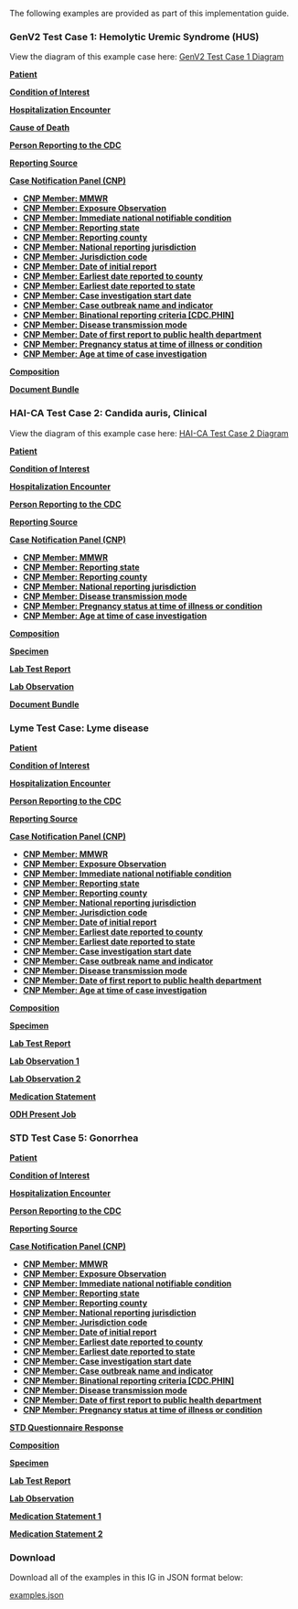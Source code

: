 The following examples are provided as part of this implementation guide.

### GenV2 Test Case 1: Hemolytic Uremic Syndrome (HUS)

View the diagram of this example case here:
[GenV2 Test Case 1 Diagram](genv2-test-case-diagram.png)

**[Patient](Patient-GenV2-TC-Patient.html)**

**[Condition of Interest](Condition-GenV2-TC-Condition.html)**

**[Hospitalization Encounter](Encounter-GenV2-TC-Hospitalization.html)**

**[Cause of Death](Observation-GenV2-TC-CauseOfDeath.html)**

**[Person Reporting to the CDC](Practitioner-GenV2-TC-Person-Reporting.html)**

**[Reporting Source](Organization-GenV2-TC-Reporting-Source.html)**

**[Case Notification Panel (CNP)](Observation-GenV2-TC-CNP.html)**

  * **[CNP Member: MMWR](Observation-GenV2-TC-MMWR.html)**
  * **[CNP Member: Exposure Observation](Observation-GenV2-TC-Exposure.html)**
  * **[CNP Member: Immediate national notifiable condition](Observation-GenV2-TC-CNP-Member1.html)**
  * **[CNP Member: Reporting state](Observation-GenV2-TC-CNP-Member2.html)**
  * **[CNP Member: Reporting county](Observation-GenV2-TC-CNP-Member3.html)**
  * **[CNP Member: National reporting jurisdiction](Observation-GenV2-TC-CNP-Member4.html)**
  * **[CNP Member: Jurisdiction code](Observation-GenV2-TC-CNP-Member5.html)**
  * **[CNP Member: Date of initial report](Observation-GenV2-TC-CNP-Member6.html)**
  * **[CNP Member: Earliest date reported to county](Observation-GenV2-TC-CNP-Member7.html)**
  * **[CNP Member: Earliest date reported to state](Observation-GenV2-TC-CNP-Member8.html)**
  * **[CNP Member: Case investigation start date](Observation-GenV2-TC-CNP-Member9.html)**
  * **[CNP Member: Case outbreak name and indicator](Observation-GenV2-TC-CNP-Member10.html)**
  * **[CNP Member: Binational reporting criteria [CDC.PHIN]](Observation-GenV2-TC-CNP-Member11.html)**
  * **[CNP Member: Disease transmission mode](Observation-GenV2-TC-CNP-Member12.html)**
  * **[CNP Member: Date of first report to public health department](Observation-GenV2-TC-CNP-Member13.html)**
  * **[CNP Member: Pregnancy status at time of illness or condition](Observation-GenV2-TC-CNP-Member14.html)**
  * **[CNP Member: Age at time of case investigation](Observation-GenV2-TC-CNP-Member15.html)**

**[Composition](Composition-GenV2-TC-Composition.html)**

**[Document Bundle](Bundle-GenV2-TC-Document.html)**

### HAI-CA Test Case 2: Candida auris, Clinical

View the diagram of this example case here:
[HAI-CA Test Case 2 Diagram](haica-test-case-diagram.png)

**[Patient](Patient-HAICA-TC-Patient.html)**

**[Condition of Interest](Condition-HAICA-TC-Condition.html)**

**[Hospitalization Encounter](Encounter-HAICA-TC-Hospitalization.html)**

**[Person Reporting to the CDC](Practitioner-HAICA-TC-Person-Reporting.html)**

**[Reporting Source](Organization-HAICA-TC-Reporting-Source.html)**

**[Case Notification Panel (CNP)](Observation-HAICA-TC-CNP.html)**

  * **[CNP Member: MMWR](Observation-HAICA-TC-MMWR.html)**
  * **[CNP Member: Reporting state](Observation-HAICA-TC-CNP-Member1.html)**
  * **[CNP Member: Reporting county](Observation-HAICA-TC-CNP-Member2.html)**
  * **[CNP Member: National reporting jurisdiction](Observation-HAICA-TC-CNP-Member3.html)**
  * **[CNP Member: Disease transmission mode](Observation-HAICA-TC-CNP-Member4.html)**
  * **[CNP Member: Pregnancy status at time of illness or condition](Observation-HAICA-TC-CNP-Member5.html)**
  * **[CNP Member: Age at time of case investigation](Observation-HAICA-TC-CNP-Member6.html)**

**[Composition](Composition-HAICA-TC-Composition.html)**

**[Specimen](Specimen-HAICA-TC-Specimen.html)**

**[Lab Test Report](DiagnosticReport-HAICA-TC-Lab-DiagnosticReport.html)**

**[Lab Observation](Observation-HAICA-TC-Lab-Observation.html)**

**[Document Bundle](Bundle-HAICA-TC-Document.html)**


### Lyme Test Case: Lyme disease

**[Patient](Patient-Lyme-TC-Patient.html)**

**[Condition of Interest](Condition-Lyme-TC-Condition.html)**

**[Hospitalization Encounter](Encounter-Lyme-TC-Hospitalization.html)**

**[Person Reporting to the CDC](Practitioner-Lyme-TC-Person-Reporting.html)**

**[Reporting Source](Organization-Lyme-TC-Reporting-Source.html)**

**[Case Notification Panel (CNP)](Observation-Lyme-TC-CNP.html)**

  * **[CNP Member: MMWR](Observation-Lyme-TC-MMWR.html)**
  * **[CNP Member: Exposure Observation](Observation-Lyme-TC-Exposure.html)**
  * **[CNP Member: Immediate national notifiable condition](Observation-Lyme-TC-CNP-Member1.html)**
  * **[CNP Member: Reporting state](Observation-Lyme-TC-CNP-Member2.html)**
  * **[CNP Member: Reporting county](Observation-Lyme-TC-CNP-Member3.html)**
  * **[CNP Member: National reporting jurisdiction](Observation-Lyme-TC-CNP-Member4.html)**
  * **[CNP Member: Jurisdiction code](Observation-Lyme-TC-CNP-Member5.html)**
  * **[CNP Member: Date of initial report](Observation-Lyme-TC-CNP-Member6.html)**
  * **[CNP Member: Earliest date reported to county](Observation-Lyme-TC-CNP-Member7.html)**
  * **[CNP Member: Earliest date reported to state](Observation-Lyme-TC-CNP-Member8.html)**
  * **[CNP Member: Case investigation start date](Observation-Lyme-TC-CNP-Member9.html)**
  * **[CNP Member: Case outbreak name and indicator](Observation-Lyme-TC-CNP-Member10.html)**
  * **[CNP Member: Disease transmission mode](Observation-Lyme-TC-CNP-Member11.html)**
  * **[CNP Member: Date of first report to public health department](Observation-Lyme-TC-CNP-Member12.html)**
  * **[CNP Member: Age at time of case investigation](Observation-Lyme-TC-CNP-Member13.html)**

**[Composition](Composition-Lyme-TC-Composition.html)**

**[Specimen](Specimen-Lyme-TC-Specimen.html)**

**[Lab Test Report](DiagnosticReport-Lyme-TC-Lab-DiagnosticReport.html)**

**[Lab Observation 1](Observation-Lyme-TC-Lab-Observation-1.html)**

**[Lab Observation 2](Observation-Lyme-TC-Lab-Observation-1.html)**

**[Medication Statement](MedicationStatement-Lyme-TC-Medication-Statement.html)**

**[ODH Present Job](Observation-Lyme-TC-ODH-Example.html)**

### STD Test Case 5: Gonorrhea

**[Patient](Patient-STD-TC-Patient.html)**

**[Condition of Interest](Condition-STD-TC-Condition.html)**

**[Hospitalization Encounter](Encounter-STD-TC-Hospitalization.html)**

**[Person Reporting to the CDC](Practitioner-STD-TC-Person-Reporting.html)**

**[Reporting Source](Organization-STD-TC-Reporting-Source.html)**

**[Case Notification Panel (CNP)](Observation-STD-TC-CNP.html)**

  * **[CNP Member: MMWR](Observation-STD-TC-MMWR.html)**
  * **[CNP Member: Exposure Observation](Observation-STD-TC-Exposure.html)**
  * **[CNP Member: Immediate national notifiable condition](Observation-STD-TC-CNP-Member1.html)**
  * **[CNP Member: Reporting state](Observation-STD-TC-CNP-Member2.html)**
  * **[CNP Member: Reporting county](Observation-STD-TC-CNP-Member3.html)**
  * **[CNP Member: National reporting jurisdiction](Observation-STD-TC-CNP-Member4.html)**
  * **[CNP Member: Jurisdiction code](Observation-STD-TC-CNP-Member5.html)**
  * **[CNP Member: Date of initial report](Observation-STD-TC-CNP-Member6.html)**
  * **[CNP Member: Earliest date reported to county](Observation-STD-TC-CNP-Member7.html)**
  * **[CNP Member: Earliest date reported to state](Observation-STD-TC-CNP-Member8.html)**
  * **[CNP Member: Case investigation start date](Observation-STD-TC-CNP-Member9.html)**
  * **[CNP Member: Case outbreak name and indicator](Observation-STD-TC-CNP-Member10.html)**
  * **[CNP Member: Binational reporting criteria [CDC.PHIN]](Observation-STD-TC-CNP-Member11.html)**
  * **[CNP Member: Disease transmission mode](Observation-STD-TC-CNP-Member12.html)**
  * **[CNP Member: Date of first report to public health department](Observation-STD-TC-CNP-Member13.html)**
  * **[CNP Member: Pregnancy status at time of illness or condition](Observation-STD-TC-CNP-Member14.html)**

**[STD Questionnaire Response](QuestionnaireResponse-STD-Demo-QuestionnaireResponse.html)**

**[Composition](Composition-STD-TC-Composition.html)**

**[Specimen](Specimen-STD-TC-Specimen.html)**

**[Lab Test Report](DiagnosticReport-STD-TC-Lab-DiagnosticReport.html)**

**[Lab Observation](Observation-STD-TC-Lab-Observation.html)**

**[Medication Statement 1](MedicationStatement-STD-TC-Medication-Statement-1.html)**

**[Medication Statement 2](MedicationStatement-STD-TC-Medication-Statement-2.html)**

### Download

Download all of the examples in this IG in JSON format below:

[examples.json](examples.json.zip)